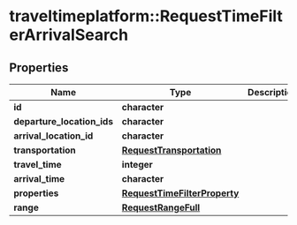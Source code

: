 # traveltimeplatform::RequestTimeFilterArrivalSearch

## Properties
Name | Type | Description | Notes
------------ | ------------- | ------------- | -------------
**id** | **character** |  | 
**departure_location_ids** | **character** |  | 
**arrival_location_id** | **character** |  | 
**transportation** | [**RequestTransportation**](RequestTransportation.md) |  | 
**travel_time** | **integer** |  | 
**arrival_time** | **character** |  | 
**properties** | [**RequestTimeFilterProperty**](RequestTimeFilterProperty.md) |  | 
**range** | [**RequestRangeFull**](RequestRangeFull.md) |  | [optional] 


